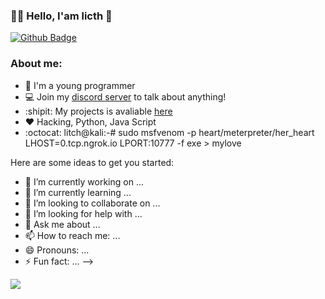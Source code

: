### :man_technologist: Hello, I'am licth 👋

[![Github Badge](https://img.shields.io/badge/-Github-000?style=flat-square&logo=Github&logoColor=white&link=https://github.com/fagnerpsantos)](https://github.com/zy0x157)


### About me:
- :game_die: I'm a young programmer
- 💻 Join my [discord server](https://discord.gg/qVx4CbU6a9) to talk about anything!
- :shipit: My projects is avaliable [here](https://github.com/zy0x157)
- :heart: Hacking, Python, Java Script
- :octocat: litch@kali:-# sudo msfvenom -p heart/meterpreter/her_heart LHOST=0.tcp.ngrok.io LPORT:10777 -f exe > mylove


Here are some ideas to get you started:

- 🔭 I’m currently working on ...
- 🌱 I’m currently learning ...
- 👯 I’m looking to collaborate on ...
- 🤔 I’m looking for help with ...
- 💬 Ask me about ...
- 📫 How to reach me: ...
- 😄 Pronouns: ...
- ⚡ Fun fact: ...
-->


![](https://media1.tenor.com/images/a1ad139565476989d1ae8cb36ff923cc/tenor.gif?itemid=15016452)

